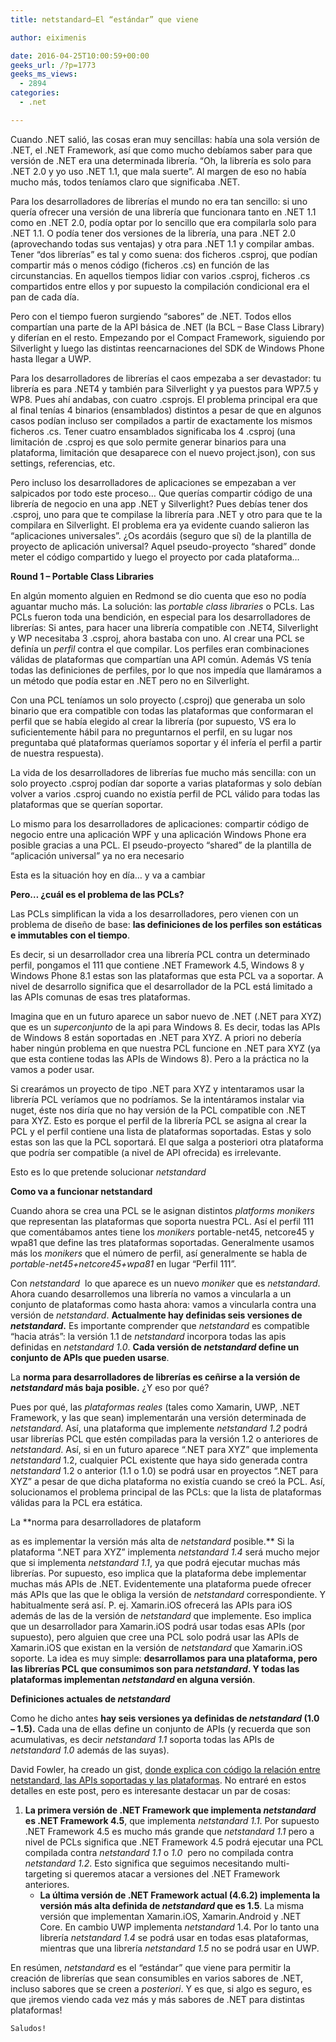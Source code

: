```yaml
---
title: netstandard–El “estándar” que viene

author: eiximenis

date: 2016-04-25T10:00:59+00:00
geeks_url: /?p=1773
geeks_ms_views:
  - 2894
categories:
  - .net

---
```

Cuando .NET salió, las cosas eran muy sencillas: había una sola versión de .NET, el .NET Framework, así que como mucho debíamos saber para que versión de .NET era una determinada librería. “Oh, la librería es solo para .NET 2.0 y yo uso .NET 1.1, que mala suerte”. Al margen de eso no había mucho más, todos teníamos claro que significaba .NET.

<!--more-->

Para los desarrolladores de librerías el mundo no era tan sencillo: si uno quería ofrecer una versión de una librería que funcionara tanto en .NET 1.1 como en .NET 2.0, podía optar por lo sencillo que era compilarla solo para .NET 1.1. O podía tener dos versiones de la librería, una para .NET 2.0 (aprovechando todas sus ventajas) y otra para .NET 1.1 y compilar ambas. Tener “dos librerías” es tal y como suena: dos ficheros .csproj, que podían compartir más o menos código (ficheros .cs) en función de las circunstancias. En aquellos tiempos lidiar con varios .csproj, ficheros .cs compartidos entre ellos y por supuesto la compilación condicional era el pan de cada día.

Pero con el tiempo fueron surgiendo “sabores” de .NET. Todos ellos compartían una parte de la API básica de .NET (la BCL – Base Class Library) y diferían en el resto. Empezando por el Compact Framework, siguiendo por Silverlight y luego las distintas reencarnaciones del SDK de Windows Phone hasta llegar a UWP.

Para los desarrolladores de librerías el caos empezaba a ser devastador: tu librería es para .NET4 y también para Silverlight y ya puestos para WP7.5 y WP8. Pues ahí andabas, con cuatro .csprojs. El problema principal era que al final tenías 4 binarios (ensamblados) distintos a pesar de que en algunos casos podían incluso ser compilados a partir de exactamente los mismos ficheros .cs. Tener cuatro ensamblados significaba los 4 .csproj (una limitación de .csproj es que solo permite generar binarios para una plataforma, limitación que desaparece con el nuevo project.json), con sus settings, referencias, etc.

Pero incluso los desarrolladores de aplicaciones se empezaban a ver salpicados por todo este proceso… Que querías compartir código de una librería de negocio en una app .NET y Silverlight? Pues debías tener dos .csproj, uno para que te compilase la librería para .NET y otro para que te la compilara en Silverlight. El problema era ya evidente cuando salieron las “aplicaciones universales”. ¿Os acordáis (seguro que sí) de la plantilla de proyecto de aplicación universal? Aquel pseudo-proyecto “shared” donde meter el código compartido y luego el proyecto por cada plataforma… 

**Round 1 – Portable Class Libraries**

En algún momento alguien en Redmond se dio cuenta que eso no podía aguantar mucho más. La solución: las _portable class libraries_ o PCLs. Las PCLs fueron toda una bendición, en especial para los desarrolladores de librerías: Si antes, para hacer una librería compatible con .NET4, Silverlight y WP necesitaba 3 .csproj, ahora bastaba con uno. Al crear una PCL se definía un _perfil_ contra el que compilar. Los perfiles eran combinaciones válidas de plataformas que compartían una API común. Además VS tenía todas las definiciones de perfiles, por lo que nos impedía que llamáramos a un método que podía estar en .NET pero no en Silverlight.

Con una PCL teníamos un solo proyecto (.csproj) que generaba un solo binario que era compatible con todas las plataformas que conformaran el perfil que se había elegido al crear la librería (por supuesto, VS era lo suficientemente hábil para no preguntarnos el perfil, en su lugar nos preguntaba qué plataformas queríamos soportar y él infería el perfil a partir de nuestra respuesta).

La vida de los desarrolladores de librerías fue mucho más sencilla: con un solo proyecto .csproj podían dar soporte a varias plataformas y solo debían volver a varios .csproj cuando no existía perfil de PCL válido para todas las plataformas que se querían soportar.

Lo mismo para los desarrolladores de aplicaciones: compartir código de negocio entre una aplicación WPF y una aplicación Windows Phone era posible gracias a una PCL. El pseudo-proyecto “shared” de la plantilla de “aplicación universal” ya no era necesario

Esta es la situación hoy en día… y va a cambiar

**Pero… ¿cuál es el problema de las PCLs?**

Las PCLs simplifican la vida a los desarrolladores, pero vienen con un problema de diseño de base: **las definiciones de los perfiles son estáticas e immutables con el tiempo**.

Es decir, si un desarrollador crea una librería PCL contra un determinado perfil, pongamos el 111 que contiene .NET Framework 4.5, Windows 8 y Windows Phone 8.1 estas son las plataformas que esta PCL va a soportar. A nivel de desarrollo significa que el desarrollador de la PCL está limitado a las APIs comunas de esas tres plataformas.

Imagina que en un futuro aparece un sabor nuevo de .NET (.NET para XYZ) que es un _superconjunto_ de la api para Windows 8. Es decir, todas las APIs de Windows 8 están soportadas en .NET para XYZ. A priori no debería haber ningún problema en que nuestra PCL funcione en .NET para XYZ (ya que esta contiene todas las APIs de Windows 8). Pero a la práctica no la vamos a poder usar.

Si crearámos un proyecto de tipo .NET para XYZ y intentaramos usar la librería PCL veríamos que no podríamos. Se la intentáramos instalar via nuget, éste nos diría que no hay versión de la PCL compatible con .NET para XYZ. Esto es porque el perfil de la librería PCL se asigna al crear la PCL y el perfil contiene una lista de plataformas soportadas. Estas y solo estas son las que la PCL soportará. El que salga a posteriori otra plataforma que podría ser compatible (a nivel de API ofrecida) es irrelevante.

Esto es lo que pretende solucionar _netstandard_

**Como va a funcionar netstandard**

Cuando ahora se crea una PCL se le asignan distintos _platforms monikers_ que representan las plataformas que soporta nuestra PCL. Así el perfil 111 que comentábamos antes tiene los _monikers_ portable-net45, netcore45 y wpa81 que define las tres plataformas soportadas. Generalmente usamos más los _monikers_ que el número de perfil, así generalmente se habla de _portable-net45+netcore45+wpa81_ en lugar “Perfil 111”. 

Con _netstandard&nbsp;_ lo que aparece es un nuevo _moniker_ que es _netstandard_. Ahora cuando desarrollemos una librería no vamos a vincularla a un conjunto de plataformas como hasta ahora: vamos a vincularla contra una versión de _netstandard_. **Actualmente hay definidas seis versiones de _netstandard_.** Es importante comprender que _netstandard_ es compatible “hacia atrás”: la versión 1.1 de _netstandard_ incorpora todas las apis definidas en _netstandard 1.0_. **Cada versión de _netstandard_ define un conjunto de APIs que pueden usarse**.

La **norma para desarrolladores de librerías es ceñirse a la versión de _netstandard_ más baja posible.** ¿Y eso por qué?

Pues por qué, las _plataformas reales_ (tales como Xamarin, UWP, .NET Framework, y las que sean) implementarán una versión determinada de _netstandard_. Así, una plataforma que implemente _netstandard 1.2_ podrá usar librerías PCL que estén compiladas para la versión 1.2 o anteriores de _netstandard_. Así, si en un futuro aparece “.NET para XYZ” que implementa _netstandard_ 1.2, cualquier PCL existente que haya sido generada contra _netstandard_ 1.2 o anterior (1.1 o 1.0) se podrá usar en proyectos “.NET para XYZ” a pesar de que dicha plataforma no existía cuando se creó la PCL. Así, solucionamos el problema principal de las PCLs: que la lista de plataformas válidas para la PCL era estática.

La **norma para desarrolladores de plataform
  
as es implementar la versión más alta de _netstandard_ posible.** Si la plataforma “.NET para XYZ” implementa _netstandard 1.4_ será mucho mejor que si implementa _netstandard 1.1_, ya que podrá ejecutar muchas más librerías. Por supuesto, eso implica que la plataforma debe implementar muchas más APIs de .NET. Evidentemente una plataforma puede ofrecer más APIs que las que le obliga la versión de _netstandard_ correspondiente. Y habitualmente será así. P. ej. Xamarin.iOS ofrecerá las APIs para iOS además de las de la versión de _netstandard_ que implemente. Eso implica que un desarrollador para Xamarin.iOS podrá usar todas esas APIs (por supuesto), pero alguien que cree una PCL solo podrá usar las APIs de Xamarin.iOS que existan en la versión de _netstandard_ que Xamarin.iOS soporte. La idea es muy simple: **desarrollamos para una plataforma, pero las librerías PCL que consumimos son para _netstandard_. Y todas las plataformas implementan _netstandard_ en alguna versión**.

**Definiciones actuales de _netstandard_**

Como he dicho antes **hay seis versiones ya definidas de _netstandard_ (1.0 – 1.5).** Cada una de ellas define un conjunto de APIs (y recuerda que son acumulativas, es decir _netstandard 1.1_ soporta todas las APIs de _netstandard 1.0_ además de las suyas).

David Fowler, ha creado un gist, <a href="https://gist.github.com/davidfowl/8939f305567e1755412d6dc0b8baf1b7" target="_blank" rel="noopener noreferrer">donde explica con código la relación entre netstandard, las APIs soportadas y las plataformas</a>. No entraré en estos detalles en este post, pero es interesante destacar un par de cosas:

  1. **La primera versión de .NET Framework que implementa _netstandard_ es .NET Framework 4.5**, que implementa _netstandard 1.1_. Por supuesto .NET Framework 4.5 es mucho más grande que _netstandard 1.1_ pero a nivel de PCLs significa que .NET Framework 4.5 podrá ejecutar una PCL compilada contra _netstandard 1.1_ o _1.0_&nbsp; pero no compilada contra _netstandard 1.2_. Esto significa que seguimos necesitando multi-targeting si queremos atacar a versiones del .NET Framework anteriores. 
      * **La última versión de .NET Framework actual (4.6.2) implementa la versión más alta definida de _netstandard_ que es 1.5**. La misma versión que implementan Xamarin.iOS, Xamarin.Android y .NET Core. En cambio UWP implementa _netstandard_ 1.4. Por lo tanto una librería _netstandard 1.4_ se podrá usar en todas esas plataformas, mientras que una librería _netstandard 1.5_ no se podrá usar en UWP.</ol> 
    En resúmen, _netstandard_ es el “estándar” que viene para permitir la creación de librerías que sean consumibles en varios sabores de .NET, incluso sabores que se creen a _posteriori_. Y es que, si algo es seguro, es que ¡iremos viendo cada vez más y más sabores de .NET para distintas plataformas!
    
    Saludos!